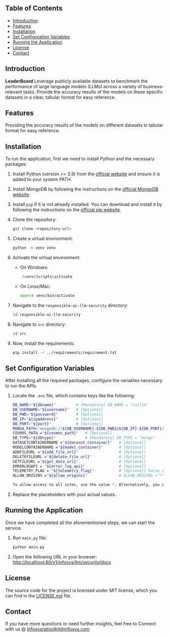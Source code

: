 ## Table of Contents
- [Introduction](#introduction)
- [Features](#features)
- [Installation](#installation)
- [Set Configuration Variables](#set-configuration-variables)
- [Running the Application](#running-the-application)
- [License](#license)
- [Contact](#contact)

## Introduction
**LeaderBoard** Leverage publicly available datasets to benchmark the performance of large language models (LLMs) across a variety of business-relevant tasks. Provide the accuracy results of the models on these specific datasets in a clear, tabular format for easy reference.

## Features
Providing the accuracy results of the models on different datasets in tabular format for easy reference.

## Installation
To run the application, first we need to install Python and the necessary packages:

1. Install Python (version >= 3.9) from the [official website](https://www.python.org/downloads/) and ensure it is added to your system PATH.

2. Install MongoDB by following the instructions on the [official MongoDB website](https://docs.mongodb.com/manual/installation/).

3. Install `pip` if it is not already installed. You can download and install it by following the instructions on the [official pip website](https://pip.pypa.io/en/stable/installation/).

4. Clone the repository:
    ```sh
    git clone <repository-url>
    ```

5. Create a virtual environment:
    ```sh
    python -m venv venv
    ```

6. Activate the virtual environment:
    - On Windows:
        ```sh
        .\venv\Scripts\activate
         ```
    - On Linux/Mac:
        ```sh
        source venv/bin/activate
        ```

7. Navigate to the `responsible-ai-llm-security` directory:
    ```sh
    cd responsible-ai-llm-security
    ```

8. Navigate to `src` directory:
    ```sh
    cd src
    ```

9. Now, install the requirements:
    ```sh
    pip install -r ../requirements/requirement.txt
    ```

## Set Configuration Variables
After installing all the required packages, configure the variables necessary to run the APIs.

1. Locate the `.env` file, which contains keys like the following:

    ```sh
    DB_NAME="${dbname}"         # [Mandatory] DB_NAME = "raillm"
    DB_USERNAME="${username}"   # [Optional]
    DB_PWD="${password}"        # [Optional]
    DB_IP="${ipaddress}"        # [Optional]
    DB_PORT="${port}"           # [Optional]
    MONGO_PATH="mongodb://${DB_USERNAME}:${DB_PWD}@${DB_IP}:${DB_PORT}/"  # [Mandatory] MONGO_PATH = "mongodb://localhost:27017/"
    COSMOS_PATH ="${cosmos_path}"   # [Optional]
    DB_TYPE="${dbtype}"             # [Mandatory] DB_TYPE = "mongo"
    DATASETCONTAINERNAME ="${dataset_container}"   # [Optional]
    MODELCONTAINERNAME ="${model_container}"       # [Optional]
    ADDFILEURL ="${add_file_url}"                  # [Optional]
    DELETEFILEURL ="${delete_file_url}"            # [Optional]
    GETFILEURL ="${get_data_url}"                  # [Optional]
    ERRORLOGAPI = "${error_log_api}"               # [Optional]
    TELEMETRY_FLAG = "${telemetry_flag}"           # [Optional] False if do not want to connect with telemetry
    ALLOW_ORIGINS ="${allow_origins}"              # ALLOW_ORIGINS ="*"
    ```
    ```sh
    To allow access to all sites, use the value *. Alternatively, you can specify a list of sites that should have access.
    ```

2. Replace the placeholders with your actual values.

## Running the Application
Once we have completed all the aforementioned steps, we can start the service.

1. Run `main.py` file:
    ```sh
    python main.py
    ```

2. Open the following URL in your browser:
    [http://localhost:80/v1/infosys/llm/security/docs](http://localhost:80/v1/infosys/llm/security/docs)

## License
The source code for the project is licensed under MIT license, which you can find in the [LICENSE.md](LICENSE.md) file.

## Contact
If you have more questions or need further insights, feel free to Connect with us @ Infosysraitoolkit@infosys.com
